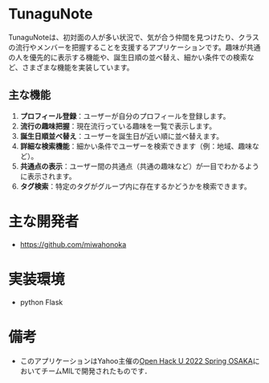 # TunaguNote

TunaguNoteは、初対面の人が多い状況で、気が合う仲間を見つけたり、クラスの流行やメンバーを把握することを支援するアプリケーションです。趣味が共通の人を優先的に表示する機能や、誕生日順の並べ替え、細かい条件での検索など、さまざまな機能を実装しています。

## 主な機能

1. **プロフィール登録**：ユーザーが自分のプロフィールを登録します。
2. **流行の趣味把握**：現在流行っている趣味を一覧で表示します。
3. **誕生日順並べ替え**：ユーザーを誕生日が近い順に並べ替えます。
4. **詳細な検索機能**：細かい条件でユーザーを検索できます（例：地域、趣味など）。
5. **共通点の表示**：ユーザー間の共通点（共通の趣味など）が一目でわかるように表示されます。
6. **タグ検索**：特定のタグがグループ内に存在するかどうかを検索できます。

# 主な開発者
- https://github.com/miwahonoka

# 実装環境
- python Flask

# 備考
- このアプリケーションはYahoo主催の[Open Hack U 2022 Spring OSAKA](https://hacku.yahoo.co.jp/hacku2022spring_osaka/)においてチームMILで開発されたものです．
